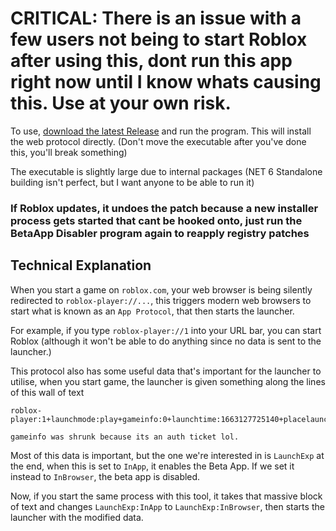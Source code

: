 # CRITICAL: There is an issue with a few users not being to start Roblox after using this, dont run this app right now until I know whats causing this. Use at your own risk.

To use, [download the latest Release](https://github.com/metatablecat/DisableBetaApp/raw/master/DisableBetaApp.exe) and run the program. This will install the web protocol directly.
(Don't move the executable after you've done this, you'll break something)

The executable is slightly large due to internal packages (NET 6 Standalone building isn't perfect, but I want anyone to be able to run it)

### If Roblox updates, it undoes the patch because a new installer process gets started that cant be hooked onto, just run the BetaApp Disabler program again to reapply registry patches

## Technical Explanation

When you start a game on `roblox.com`, your web browser is being silently redirected to `roblox-player://...`, this triggers modern web browsers to start what is known as an `App Protocol`, that then starts the launcher.

For example, if you type `roblox-player://1` into your URL bar, you can start Roblox (although it won't be able to do anything since no data is sent to the launcher.)

This protocol also has some useful data that's important for the launcher to utilise, when you start game, the launcher is given something along the lines of this wall of text
```
roblox-player:1+launchmode:play+gameinfo:0+launchtime:1663127725140+placelauncherurl:https%3A%2F%2Fassetgame.roblox.com%2Fgame%2FPlaceLauncher.ashx%3Frequest%3DRequestGame%26browserTrackerId%3D130033680605%26placeId%3D6708206173%26isPlayTogetherGame%3Dfalse+browsertrackerid:130033680605+robloxLocale:en_us+gameLocale:en_us+channel:+LaunchExp:InApp

gameinfo was shrunk because its an auth ticket lol.
```

Most of this data is important, but the one we're interested in is `LaunchExp` at the end, when this is set to `InApp`, it enables the Beta App. If we set it instead to `InBrowser`, the beta app is disabled.

Now, if you start the same process with this tool, it takes that massive block of text and changes `LaunchExp:InApp` to `LaunchExp:InBrowser`, then starts the launcher with the modified data.
